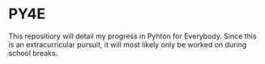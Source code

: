 # PY4E
 This repositiory will detail my progress in Pyhton for Everybody. Since this is an extracurricular pursuit, it will most likely only be worked on during school breaks.
